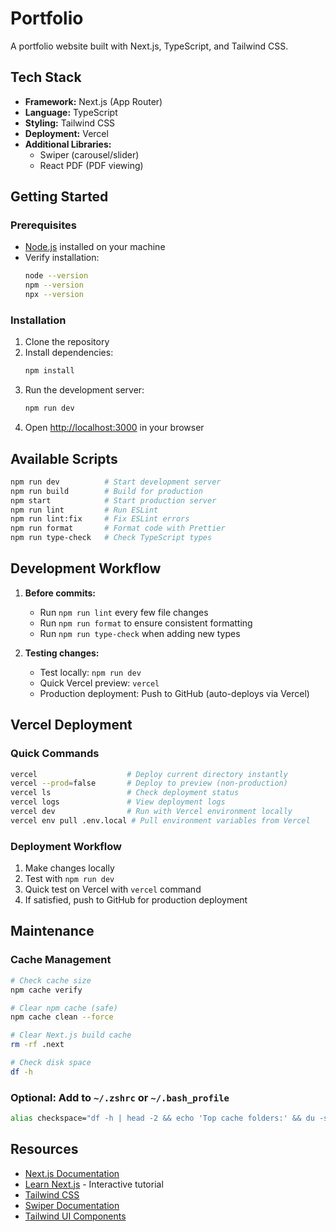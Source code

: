 # Portfolio

A portfolio website built with Next.js, TypeScript, and Tailwind CSS.

## Tech Stack

- **Framework:** Next.js (App Router)
- **Language:** TypeScript
- **Styling:** Tailwind CSS
- **Deployment:** Vercel
- **Additional Libraries:** 
  - Swiper (carousel/slider)
  - React PDF (PDF viewing)

## Getting Started

### Prerequisites

- [Node.js](https://nodejs.org/en/download) installed on your machine
- Verify installation:
  ```bash
  node --version
  npm --version
  npx --version
  ```

### Installation

1. Clone the repository
2. Install dependencies:
   ```bash
   npm install
   ```
3. Run the development server:
   ```bash
   npm run dev
   ```
4. Open [http://localhost:3000](http://localhost:3000) in your browser

## Available Scripts

```bash
npm run dev          # Start development server
npm run build        # Build for production
npm start            # Start production server
npm run lint         # Run ESLint
npm run lint:fix     # Fix ESLint errors
npm run format       # Format code with Prettier
npm run type-check   # Check TypeScript types
```

## Development Workflow

1. **Before commits:**
   - Run `npm run lint` every few file changes
   - Run `npm run format` to ensure consistent formatting
   - Run `npm run type-check` when adding new types

2. **Testing changes:**
   - Test locally: `npm run dev`
   - Quick Vercel preview: `vercel`
   - Production deployment: Push to GitHub (auto-deploys via Vercel)

## Vercel Deployment

### Quick Commands

```bash
vercel                    # Deploy current directory instantly
vercel --prod=false       # Deploy to preview (non-production)
vercel ls                 # Check deployment status
vercel logs               # View deployment logs
vercel dev                # Run with Vercel environment locally
vercel env pull .env.local # Pull environment variables from Vercel
```

### Deployment Workflow

1. Make changes locally
2. Test with `npm run dev`
3. Quick test on Vercel with `vercel` command
4. If satisfied, push to GitHub for production deployment

## Maintenance

### Cache Management

```bash
# Check cache size
npm cache verify

# Clear npm cache (safe)
npm cache clean --force

# Clear Next.js build cache
rm -rf .next

# Check disk space
df -h
```

### Optional: Add to `~/.zshrc` or `~/.bash_profile`

```bash
alias checkspace="df -h | head -2 && echo 'Top cache folders:' && du -sh ~/Library/Caches/* 2>/dev/null | sort -hr | head -5 && echo 'npm cache:' && npm cache verify"
```

## Resources

- [Next.js Documentation](https://nextjs.org/docs)
- [Learn Next.js](https://nextjs.org/learn) - Interactive tutorial
- [Tailwind CSS](https://tailwindcss.com/docs)
- [Swiper Documentation](https://swiperjs.com/react)
- [Tailwind UI Components](https://tailwindcss.com/plus/ui-blocks/marketing/sections/bento-grids)